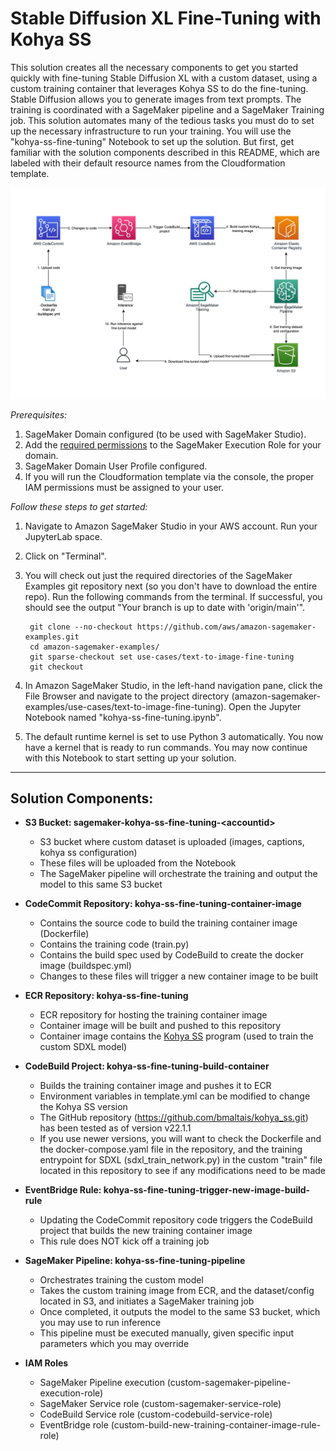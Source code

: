 # Stable Diffusion XL Fine-Tuning with Kohya SS

This solution creates all the necessary components to get you started quickly with fine-tuning Stable Diffusion XL with a custom dataset, using a custom training container that leverages Kohya SS to do the fine-tuning. Stable Diffusion allows you to generate images from text prompts. The training is coordinated with a SageMaker pipeline and a SageMaker Training job. This solution automates many of the tedious tasks you must do to set up the necessary infrastructure to run your training. You will use the "kohya-ss-fine-tuning" Notebook to set up the solution. But first, get familiar with the solution components described in this README, which are labeled with their default resource names from the Cloudformation template.

![Architecture Diagram](kohya-ss-fine-tuning.jpg)

*Prerequisites:*
1. SageMaker Domain configured (to be used with SageMaker Studio).
2. Add the [required permissions](https://aws-blogs-artifacts-public.s3.amazonaws.com/artifacts/ML-16550/sagemaker-policy.json) to the SageMaker Execution Role for your domain.
3. SageMaker Domain User Profile configured.
4. If you will run the Cloudformation template via the console, the proper IAM permissions must be assigned to your user.

*Follow these steps to get started:*

1. Navigate to Amazon SageMaker Studio in your AWS account. Run your JupyterLab space.
2. Click on "Terminal".
3. You will check out just the required directories of the SageMaker Examples git repository next (so you don't have to download the entire repo). Run the following commands from the terminal. If successful, you should see the output "Your branch is up to date with 'origin/main'".

        git clone --no-checkout https://github.com/aws/amazon-sagemaker-examples.git
        cd amazon-sagemaker-examples/
        git sparse-checkout set use-cases/text-to-image-fine-tuning
        git checkout

4. In Amazon SageMaker Studio, in the left-hand navigation pane, click the File Browser and navigate to the project directory (amazon-sagemaker-examples/use-cases/text-to-image-fine-tuning). Open the Jupyter Notebook named "kohya-ss-fine-tuning.ipynb".
5. The default runtime kernel is set to use Python 3 automatically. You now have a kernel that is ready to run commands. You may now continue with this Notebook to start setting up your solution.

---
  
## Solution Components:

* **S3 Bucket: sagemaker-kohya-ss-fine-tuning-\<accountid\>**
    * S3 bucket where custom dataset is uploaded (images, captions, kohya ss configuration)
    * These files will be uploaded from the Notebook
    * The SageMaker pipeline will orchestrate the training and output the model to this same S3 bucket

* **CodeCommit Repository: kohya-ss-fine-tuning-container-image**
    * Contains the source code to build the training container image (Dockerfile)
    * Contains the training code (train.py)
    * Contains the build spec used by CodeBuild to create the docker image (buildspec.yml)
    * Changes to these files will trigger a new container image to be built

* **ECR Repository: kohya-ss-fine-tuning**
    * ECR repository for hosting the training container image
    * Container image will be built and pushed to this repository
    * Container image contains the [Kohya SS](https://github.com/bmaltais/kohya_ss.git) program (used to train the custom SDXL model)

* **CodeBuild Project: kohya-ss-fine-tuning-build-container**
    * Builds the training container image and pushes it to ECR
    * Environment variables in template.yml can be modified to change the Kohya SS version
    * The GitHub repository (https://github.com/bmaltais/kohya_ss.git) has been tested as of version v22.1.1
    * If you use newer versions, you will want to check the Dockerfile and the docker-compose.yaml file in the repository, and the training entrypoint for SDXL (sdxl_train_network.py) in the custom "train" file located in this repository to see if any modifications need to be made

* **EventBridge Rule: kohya-ss-fine-tuning-trigger-new-image-build-rule**
    * Updating the CodeCommit repository code triggers the CodeBuild project that builds the new training container image
    * This rule does NOT kick off a training job

* **SageMaker Pipeline: kohya-ss-fine-tuning-pipeline**
    * Orchestrates training the custom model
    * Takes the custom training image from ECR, and the dataset/config located in S3, and initiates a SageMaker training job
    * Once completed, it outputs the model to the same S3 bucket, which you may use to run inference
    * This pipeline must be executed manually, given specific input parameters which you may override

* **IAM Roles**
    * SageMaker Pipeline execution (custom-sagemaker-pipeline-execution-role)
    * SageMaker Service role (custom-sagemaker-service-role)
    * CodeBuild Service role (custom-codebuild-service-role)
    * EventBridge role (custom-build-new-training-container-image-rule-role)